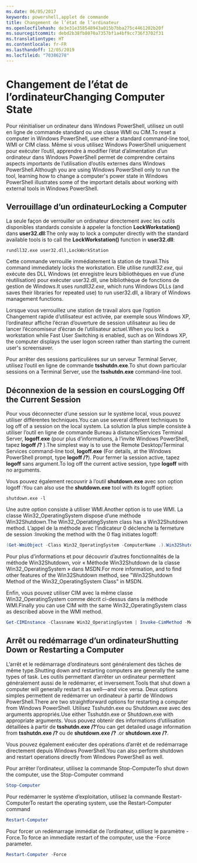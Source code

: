 ```yaml
---
ms.date: 06/05/2017
keywords: powershell,applet de commande
title: Changement de l’état de l’ordinateur
ms.openlocfilehash: de3e31e358548943a015b7bba275c4461202b20f
ms.sourcegitcommit: debd2b38fb8070a7357bf1a4bf9cc736f3702f31
ms.translationtype: HT
ms.contentlocale: fr-FR
ms.lasthandoff: 12/05/2019
ms.locfileid: "70386278"
---
```

# <a name="changing-computer-state"></a><span data-ttu-id="89e94-103">Changement de l’état de l’ordinateur</span><span class="sxs-lookup"><span data-stu-id="89e94-103">Changing Computer State</span></span>

<span data-ttu-id="89e94-104">Pour réinitialiser un ordinateur dans Windows PowerShell, utilisez un outil en ligne de commande standard ou une classe WMI ou CIM.</span><span class="sxs-lookup"><span data-stu-id="89e94-104">To reset a computer in Windows PowerShell, use either a standard command-line tool, WMI or CIM class.</span></span> <span data-ttu-id="89e94-105">Même si vous utilisez Windows PowerShell uniquement pour exécuter l’outil, apprendre à modifier l’état d’alimentation d’un ordinateur dans Windows PowerShell permet de comprendre certains aspects importants de l’utilisation d’outils externes dans Windows PowerShell.</span><span class="sxs-lookup"><span data-stu-id="89e94-105">Although you are using Windows PowerShell only to run the tool, learning how to change a computer's power state in Windows PowerShell illustrates some of the important details about working with external tools in Windows PowerShell.</span></span>

## <a name="locking-a-computer"></a><span data-ttu-id="89e94-106">Verrouillage d’un ordinateur</span><span class="sxs-lookup"><span data-stu-id="89e94-106">Locking a Computer</span></span>

<span data-ttu-id="89e94-107">La seule façon de verrouiller un ordinateur directement avec les outils disponibles standards consiste à appeler la fonction **LockWorkstation()** dans **user32.dll**:</span><span class="sxs-lookup"><span data-stu-id="89e94-107">The only way to lock a computer directly with the standard available tools is to call the **LockWorkstation()** function in **user32.dll**:</span></span>

```
rundll32.exe user32.dll,LockWorkStation
```

<span data-ttu-id="89e94-108">Cette commande verrouille immédiatement la station de travail.</span><span class="sxs-lookup"><span data-stu-id="89e94-108">This command immediately locks the workstation.</span></span> <span data-ttu-id="89e94-109">Elle utilise *rundll32.exe*, qui exécute des DLL Windows (et enregistre leurs bibliothèques en vue d’une réutilisation) pour exécuter user32.dll, une bibliothèque de fonctions de gestion de Windows.</span><span class="sxs-lookup"><span data-stu-id="89e94-109">It uses *rundll32.exe*, which runs Windows DLLs (and saves their libraries for repeated use) to run user32.dll, a library of Windows management functions.</span></span>

<span data-ttu-id="89e94-110">Lorsque vous verrouillez une station de travail alors que l’option Changement rapide d’utilisateur est activée, par exemple sous Windows XP, l’ordinateur affiche l’écran d’ouverture de session utilisateur au lieu de lancer l’économiseur d’écran de l’utilisateur actuel.</span><span class="sxs-lookup"><span data-stu-id="89e94-110">When you lock a workstation while Fast User Switching is enabled, such as on Windows XP, the computer displays the user logon screen rather than starting the current user's screensaver.</span></span>

<span data-ttu-id="89e94-111">Pour arrêter des sessions particulières sur un serveur Terminal Server, utilisez l’outil en ligne de commande **tsshutdn.exe**.</span><span class="sxs-lookup"><span data-stu-id="89e94-111">To shut down particular sessions on a Terminal Server, use the **tsshutdn.exe** command-line tool.</span></span>

## <a name="logging-off-the-current-session"></a><span data-ttu-id="89e94-112">Déconnexion de la session en cours</span><span class="sxs-lookup"><span data-stu-id="89e94-112">Logging Off the Current Session</span></span>

<span data-ttu-id="89e94-113">Pour vous déconnecter d’une session sur le système local, vous pouvez utiliser différentes techniques.</span><span class="sxs-lookup"><span data-stu-id="89e94-113">You can use several different techniques to log off of a session on the local system.</span></span> <span data-ttu-id="89e94-114">La solution la plus simple consiste à utiliser l’outil en ligne de commande Bureau à distance/Services Terminal Server, **logoff.exe** (pour plus d’informations, à l’invite Windows PowerShell, tapez **logoff /?** ).</span><span class="sxs-lookup"><span data-stu-id="89e94-114">The simplest way is to use the Remote Desktop/Terminal Services command-line tool, **logoff.exe** (For details, at the Windows PowerShell prompt, type **logoff /?**).</span></span> <span data-ttu-id="89e94-115">Pour fermer la session active, tapez **logoff** sans argument.</span><span class="sxs-lookup"><span data-stu-id="89e94-115">To log off the current active session, type **logoff** with no arguments.</span></span>

<span data-ttu-id="89e94-116">Vous pouvez également recouvrir à l’outil **shutdown.exe** avec son option logoff :</span><span class="sxs-lookup"><span data-stu-id="89e94-116">You can also use the **shutdown.exe** tool with its logoff option:</span></span>

```
shutdown.exe -l
```

<span data-ttu-id="89e94-117">Une autre option consiste à utiliser WMI.</span><span class="sxs-lookup"><span data-stu-id="89e94-117">Another option is to use WMI.</span></span> <span data-ttu-id="89e94-118">La classe Win32_OperatingSystem dispose d’une méthode Win32Shutdown.</span><span class="sxs-lookup"><span data-stu-id="89e94-118">The Win32_OperatingSystem class has a Win32Shutdown method.</span></span> <span data-ttu-id="89e94-119">L’appel de la méthode avec l’indicateur 0 déclenche la fermeture de session :</span><span class="sxs-lookup"><span data-stu-id="89e94-119">Invoking the method with the 0 flag initiates logoff:</span></span>

```powershell
(Get-WmiObject -Class Win32_OperatingSystem -ComputerName .).Win32Shutdown(0)
```

<span data-ttu-id="89e94-120">Pour plus d’informations et pour découvrir d’autres fonctionnalités de la méthode Win32Shutdown, voir « Méthode Win32Shutdown de la classe Win32_OperatingSystem » dans MSDN.</span><span class="sxs-lookup"><span data-stu-id="89e94-120">For more information, and to find other features of the Win32Shutdown method, see "Win32Shutdown Method of the Win32_OperatingSystem Class" in MSDN.</span></span>

<span data-ttu-id="89e94-121">Enfin, vous pouvez utiliser CIM avec la même classe Win32_OperatingSystem comme décrit ci-dessus dans la méthode WMI.</span><span class="sxs-lookup"><span data-stu-id="89e94-121">Finally you can use CIM with the same Win32_OperatingSystem class as described above in the WMI method.</span></span>

```powershell
Get-CIMInstance -Classname Win32_OperatingSystem | Invoke-CimMethod -MethodName Shutdown
```

## <a name="shutting-down-or-restarting-a-computer"></a><span data-ttu-id="89e94-122">Arrêt ou redémarrage d’un ordinateur</span><span class="sxs-lookup"><span data-stu-id="89e94-122">Shutting Down or Restarting a Computer</span></span>

<span data-ttu-id="89e94-123">L’arrêt et le redémarrage d’ordinateurs sont généralement des tâches de même type.</span><span class="sxs-lookup"><span data-stu-id="89e94-123">Shutting down and restarting computers are generally the same types of task.</span></span> <span data-ttu-id="89e94-124">Les outils permettant d’arrêter un ordinateur permettent généralement aussi de le redémarrer, et inversement.</span><span class="sxs-lookup"><span data-stu-id="89e94-124">Tools that shut down a computer will generally restart it as well—and vice versa.</span></span> <span data-ttu-id="89e94-125">Deux options simples permettent de redémarrer un ordinateur à partir de Windows PowerShell.</span><span class="sxs-lookup"><span data-stu-id="89e94-125">There are two straightforward options for restarting a computer from Windows PowerShell.</span></span> <span data-ttu-id="89e94-126">Utilisez Tsshutdn.exe ou Shutdown.exe avec des arguments appropriés.</span><span class="sxs-lookup"><span data-stu-id="89e94-126">Use either Tsshutdn.exe or Shutdown.exe with appropriate arguments.</span></span> <span data-ttu-id="89e94-127">Vous pouvez obtenir des informations d’utilisation détaillées à partir de **tsshutdn.exe /?**</span><span class="sxs-lookup"><span data-stu-id="89e94-127">You can get detailed usage information from **tsshutdn.exe /?**</span></span> <span data-ttu-id="89e94-128">ou de **shutdown.exe /?** .</span><span class="sxs-lookup"><span data-stu-id="89e94-128">or **shutdown.exe /?**.</span></span>

<span data-ttu-id="89e94-129">Vous pouvez également exécuter des opérations d’arrêt et de redémarrage directement depuis Windows PowerShell.</span><span class="sxs-lookup"><span data-stu-id="89e94-129">You can also perform shutdown and restart operations directly from Windows PowerShell as well.</span></span>

<span data-ttu-id="89e94-130">Pour arrêter l’ordinateur, utilisez la commande Stop-Computer</span><span class="sxs-lookup"><span data-stu-id="89e94-130">To shut down the computer, use the Stop-Computer command</span></span>

```powershell
Stop-Computer
```

<span data-ttu-id="89e94-131">Pour redémarrer le système d’exploitation, utilisez la commande Restart-Computer</span><span class="sxs-lookup"><span data-stu-id="89e94-131">To restart the operating system, use the Restart-Computer command</span></span>

```powershell
Restart-Computer
```

<span data-ttu-id="89e94-132">Pour forcer un redémarrage immédiat de l’ordinateur, utilisez le paramètre -Force.</span><span class="sxs-lookup"><span data-stu-id="89e94-132">To force an immediate restart of the computer, use the -Force parameter.</span></span>

```powershell
Restart-Computer -Force
```

